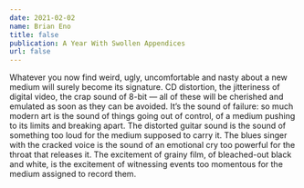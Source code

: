 ```yaml
---
date: 2021-02-02
name: Brian Eno
title: false
publication: A Year With Swollen Appendices
url: false
---
```

Whatever you now find weird, ugly, uncomfortable and nasty about a new medium will surely become its signature. CD distortion, the jitteriness of digital video, the crap sound of 8-bit — all of these will be cherished and emulated as soon as they can be avoided. It’s the sound of failure: so much modern art is the sound of things going out of control, of a medium pushing to its limits and breaking apart. The distorted guitar sound is the sound of something too loud for the medium supposed to carry it. The blues singer with the cracked voice is the sound of an emotional cry too powerful for the throat that releases it. The excitement of grainy film, of bleached-out black and white, is the excitement of witnessing events too momentous for the medium assigned to record them.
